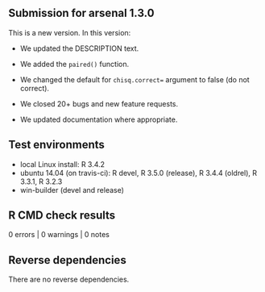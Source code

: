 ## Submission for arsenal 1.3.0

This is a new version. In this version:

* We updated the DESCRIPTION text.

* We added the `paired()` function.

* We changed the default for `chisq.correct=` argument to false (do not correct).

* We closed 20+ bugs and new feature requests.

* We updated documentation where appropriate.

## Test environments

* local Linux install: R 3.4.2
* ubuntu 14.04 (on travis-ci): R devel, R 3.5.0 (release), R 3.4.4 (oldrel), R 3.3.1, R 3.2.3
* win-builder (devel and release)

## R CMD check results

0 errors | 0 warnings | 0 notes

## Reverse dependencies

There are no reverse dependencies.


